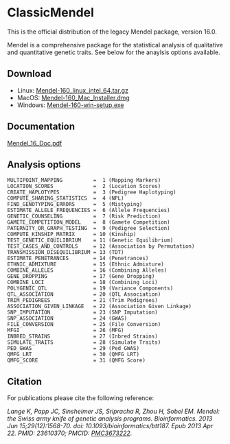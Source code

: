 # ClassicMendel

This is the official distribution of the legacy Mendel package, version 16.0.  

Mendel is a comprehensive package for the statistical analysis of qualitative and quantitative genetic traits. See below for the anaylsis options available.

## Download

- Linux: [Mendel-160_linux_intel_64.tar.gz](https://github.com/OpenMendel/ClassicMendel/raw/main/Mendel-160_linux_intel_64.tar.gz)
- MacOS: [Mendel-160_Mac_Installer.dmg](https://github.com/OpenMendel/ClassicMendel/raw/main/Mendel-160_Mac_Installer.dmg)
- Windows: [Mendel-160-win-setup.exe](https://github.com/OpenMendel/ClassicMendel/raw/main/Mendel-160-win-setup.exe)

## Documentation
[Mendel_16_Doc.pdf](https://github.com/OpenMendel/ClassicMendel/raw/main/Mendel_16_Doc.pdf)
 
## Analysis options 

```
MULTIPOINT_MAPPING          =  1 (Mapping Markers)
LOCATION_SCORES             =  2 (Location Scores)
CREATE_HAPLOTYPES           =  3 (Pedigree Haplotyping)
COMPUTE_SHARING_STATISTICS  =  4 (NPL)
FIND_GENOTYPING_ERRORS      =  5 (Mistyping)
ESTIMATE_ALLELE_FREQUENCIES =  6 (Allele Frequencies)
GENETIC_COUNSELING          =  7 (Risk Prediction)
GAMETE_COMPETITION_MODEL    =  8 (Gamete Competition)
PATERNITY_OR_GRAPH_TESTING  =  9 (Pedigree Selection)
COMPUTE_KINSHIP_MATRIX      = 10 (Kinship)
TEST_GENETIC_EQUILIBRIUM    = 11 (Genetic Equilibrium)
TEST_CASES_AND_CONTROLS     = 12 (Association by Permutation)
TRANSMISSION_DISEQUILIBRIUM = 13 (TDT)
ESTIMATE_PENETRANCES        = 14 (Penetrances)
ETHNIC_ADMIXTURE            = 15 (Ethnic Admixture)
COMBINE_ALLELES             = 16 (Combining Alleles)
GENE_DROPPING               = 17 (Gene Dropping)
COMBINE_LOCI                = 18 (Combining Loci)
POLYGENIC_QTL               = 19 (Variance Components)
QTL_ASSOCIATION             = 20 (QTL Association)
TRIM_PEDIGREES              = 21 (Trim Pedigrees)
ASSOCIATION_GIVEN_LINKAGE   = 22 (Association Given Linkage)
SNP_IMPUTATION              = 23 (SNP Imputation)
SNP_ASSOCIATION             = 24 (GWAS)
FILE_CONVERSION             = 25 (File Conversion)
MFGI                        = 26 (MFG)
INBRED_STRAINS              = 27 (Inbred Strains)
SIMULATE_TRAITS             = 28 (Simulate Traits)
PED_GWAS                    = 29 (Ped GWAS)
QMFG_LRT                    = 30 (QMFG LRT)
QMFG_SCORE                  = 31 (QMFG Score)
```

## Citation

For publications please cite the following reference:

*Lange K, Papp JC, Sinsheimer JS, Sripracha R, Zhou H, Sobel EM. Mendel: the Swiss army knife of genetic analysis programs. Bioinformatics. 2013 Jun 15;29(12):1568-70. doi: 10.1093/bioinformatics/btt187. Epub 2013 Apr 22. PMID: 23610370; PMCID: [PMC3673222](https://www.ncbi.nlm.nih.gov/pmc/articles/PMC3673222/).*
